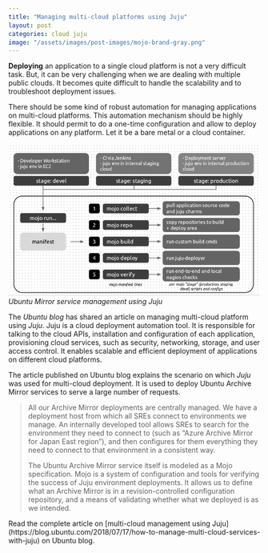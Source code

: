 ```yaml
---
title: "Managing multi-cloud platforms using Juju"
layout: post
categories: cloud juju
image: "/assets/images/post-images/mojo-brand-gray.png"
---
```


**Deploying** an application to a single cloud platform is not a very difficult task. But, it can be very challenging when we are dealing with multiple public clouds. It becomes quite difficult to handle the scalability and to troubleshoot deployment issues.

There should be some kind of robust automation for managing applications on multi-cloud platforms. This automation mechanism should be highly flexible. It should permit to do a one-time configuration and allow to deploy applications on any platform. Let it be a bare metal or a cloud container.

![Ubuntu Mirror service management using Juju](/assets/images/post-images/mojo-brand-gray.png)
*Ubuntu Mirror service management using Juju*


The *Ubuntu blog* has shared an article on managing multi-cloud platform using *Juju*.  Juju is a cloud deployment automation tool. It is responsible for talking to the cloud APIs, installation and configuration of each application, provisioning cloud services, such as security, networking, storage, and user access control. It enables scalable and efficient deployment of applications on different cloud platforms.

The article published on Ubuntu blog explains the scenario on which *Juju* was used for multi-cloud deployment. It is used to deploy Ubuntu Archive Mirror services to serve a large number of requests.

<blockquote>
All our Archive Mirror deployments are centrally managed. We have a deployment host from which all SREs connect to environments we manage. An internally developed tool allows SREs to search for the environment they need to connect to (such as “Azure Archive Mirror for Japan East region”), and then configures for them everything they need to connect to that environment in a consistent way.

The Ubuntu Archive Mirror service itself is modeled as a Mojo specification. Mojo is a system of configuration and tools for verifying the success of Juju environment deployments. It allows us to define what an Archive Mirror is in a revision-controlled configuration repository, and a means of validating whether what we deployed is as we intended.
</blockquote>
Read the complete article on [multi-cloud management using Juju](https://blog.ubuntu.com/2018/07/17/how-to-manage-multi-cloud-services-with-juju) on Ubuntu blog.